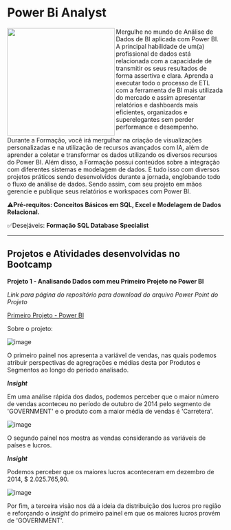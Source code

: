 # Power Bi Analyst


<picture> <img align="left" src="https://hermes.digitalinnovation.one/tracks/b9b2973e-b2be-4bf0-b6b2-57a6c8354a95.png" width = 250px></picture>


Mergulhe no mundo de Análise de Dados de BI aplicada com Power BI. A principal habilidade de um(a) profissional de dados está relacionada com a capacidade de transmitir os seus resultados de forma assertiva e clara. Aprenda a executar todo o processo de ETL com a ferramenta de BI mais utilizada do mercado e assim apresentar relatórios e dashboards mais eficientes, organizados e superelegantes sem perder performance e desempenho.

Durante a Formação, você irá mergulhar na criação de visualizações personalizadas e na utilização de recursos avançados com IA, além de aprender a coletar e transformar os dados utilizando os diversos recursos do Power BI. Além disso, a Formação possui conteúdos sobre a integração com diferentes sistemas e modelagem de dados. E tudo isso com diversos projetos práticos sendo desenvolvidos durante a jornada, englobando todo o fluxo de análise de dados. Sendo assim, com seu projeto em mãos gerencie e publique seus relatórios e workspaces com Power BI.

⚠️**Pré-requitos: Conceitos Básicos em SQL, Excel e Modelagem de Dados Relacional.**

✅Desejáveis: **Formação SQL Database Specialist**

_____________________________________________________________________________________________________________________________________________________________________

## Projetos e Atividades desenvolvidas no Bootcamp

**Projeto 1 - Analisando Dados com meu Primeiro Projeto no Power BI**

_Link para página do repositório para download do arquivo Power Point do Projeto_

[Primeiro Projeto - Power BI](https://github.com/IsraelEvangelista/Power-Bi-Analyst/blob/main/Analisando%20Dados%20com%20meu%20Primeiro%20Projeto%20no%20Power%20BI/Projeto%20Desafio%20-%20Primeiro%20Projeto%20no%20Power%20BI.pptx)

Sobre o projeto:

![image](https://user-images.githubusercontent.com/116984176/208265818-76d02be9-9623-4d84-adf5-c279d5a533be.png)

O primeiro painel nos apresenta a variável de vendas, nas quais podemos atribuir perspectivas de agregrações e médias desta por Produtos e Segmentos ao longo do período analisado. 

**_Insight_**

Em uma análise rápida dos dados, podemos perceber que o maior número de vendas aconteceu no período de outubro de 2014 pelo segmento de 'GOVERNMENT' e o produto com a maior média de vendas é 'Carretera'.

![image](https://user-images.githubusercontent.com/116984176/208266131-9cf260cb-374d-4643-befa-dba899b059ab.png)

O segundo painel nos mostra as vendas considerando as variáveis de países e lucros. 

**_Insight_**

Podemos perceber que os maiores lucros aconteceram em dezembro de 2014, $ 2.025.765,90. 

![image](https://user-images.githubusercontent.com/116984176/208266319-134396dd-265a-4c3d-a533-b41d2fc09cda.png)

Por fim, a terceira visão nos dá a ideia da distribuição dos lucros pro região e reforçando o _insight_ do primeiro painel em que os maiores lucros provém de 'GOVERNMENT'.
